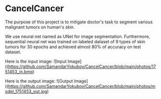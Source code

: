 # CancelCancer

The purpose of this project is to mitigate doctor's task to segment various malignant tumors on human's skin.

We use neural net named as UNet for image segmentation. Furthermore, sequential neural net was trained on labeled dataset of 9 types of skin tumors for 30 epochs and achieved almost 80% of accuracy on test dataset.

Here is the input image:
![Input Image]((https://github.com/SamandarYokubov/CancelCancer/blob/main/photos/1751453_in.bmp)


Here is the output image:
![Output Image]((https://github.com/SamandarYokubov/CancelCancer/blob/main/photos/model_1751453_out.jpg)
